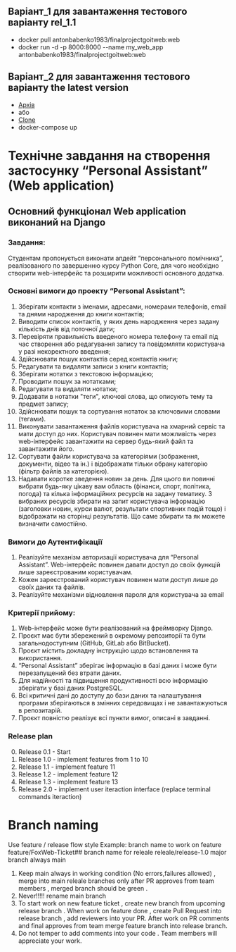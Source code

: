 ##  Варіант_1 для завантаження тестового варіанту rel_1.1
- docker pull antonbabenko1983/finalprojectgoitweb:web
- docker run -d -p 8000:8000 --name my_web_app antonbabenko1983/finalprojectgoitweb:web

##  Варіант_2 для завантаження тестового варіанту  the latest version
- [Архів](https://github.com/IT-School-GoIT/FinalProjectGoitWeb/archive/refs/heads/main.zip)
- або
- [Clone](https://github.com/IT-School-GoIT/FinalProjectGoitWeb.git) 
- docker-compose up


# Технічне завдання на створення застосунку “Personal Assistant” (Web application)

## Основний функціонал Web application виконаний на Django
### Завдання:
Студентам пропонується виконати апдейт “персонального помічника”, реалізованого по завершенню курсу Python Core,  для чого необхідно створити web-інтерфейс та розширити можливості основного додатка.

### Основні вимоги до проекту “Personal Assistant”:
1. Зберігати контакти з іменами, адресами, номерами телефонів, email та днями народження до книги контактів;
2. Виводити список контактів, у яких день народження через задану кількість днів від поточної дати;
3. Перевіряти правильність введеного номера телефону та email під час створення або редагування запису та повідомляти користувача у разі некоректного введення;
4. Здійснювати пошук контактів серед контактів книги;
5. Редагувати та видаляти записи з книги контактів;
6. Зберігати нотатки з текстовою інформацією;
7. Проводити пошук за нотатками;
8. Редагувати та видаляти нотатки;
9. Додавати в нотатки "теги", ключові слова, що описують тему та предмет запису;
10. Здійснювати пошук та сортування нотаток за ключовими словами (тегами).
11. Виконувати завантаження файлів користувача на хмарний сервіс та мати доступ до них. Користувач повинен мати можливість через web-інтерфейс завантажити на сервер будь-який файл та завантажити його.
12. Сортувати файли користувача за категоріями (зображення, документи, відео та ін.) і відображати тільки обрану категорію (фільтр файлів за категорією).
13. Надавати коротке зведення новин за день. Для цього ви повинні вибрати будь-яку цікаву вам область (фінанси, спорт, політика, погода) та кілька інформаційних ресурсів на задану тематику. З вибраних ресурсів збирати на запит користувача інформацію (заголовки новин, курси валют, результати спортивних подій тощо) і відображати на сторінці результатів. Що саме збирати та як можете визначити самостійно.

### Вимоги до Аутентифікації
1. Реалізуйте механізм авторизації користувача для “Personal Assistant”. Web-інтерфейс повинен давати доступ до своїх функцій лише зареєстрованим користувачам. 
2. Кожен зареєстрований користувач повинен мати доступ лише до своїх даних та файлів. 
3. Реалізуйте механізми відновлення пароля для користувача за email

### Критерії прийому:
1. Web-інтерфейс може бути реалізований на фреймворку Django.
2. Проєкт має бути збережений в окремому репозиторії та бути загальнодоступним (GitHub, GitLab або BitBucket).
3. Проєкт містить докладну інструкцію щодо встановлення та використання.
4. “Personal Assistant” зберігає інформацію в базі даних і може бути перезапущений без втрати даних.
5. Для надійності та підвищення продуктивності всю інформацію зберігати у базі даних PostgreSQL.
6. Всі критичні дані до доступу до бази даних та налаштування програми зберігаються в змінних середовищах і не завантажуються в репозитарій.
7. Проєкт повністю реалізує всі пункти вимог, описані в завданні.



### Release plan
0. Release 0.1 - Start
1. Release 1.0 - implement features from 1 to 10
2. Release 1.1 - implement feature 11
3. Release 1.2 - implement feature 12
4. Release 1.3 - implement feature 13
3. Release 2.0 - implement user iteraction interface (replace terminal commands iteraction)

# Branch naming
Use feature / release flow style Example: 
branch name to work on feature feature/FoxWeb-Ticket## 
branch name for releale releale/release-1.0 major branch always main

1. Keep main always in working condition (No errors,failures allowed) , merge into main releale branches only after PR approves from team members , merged branch should be green .
2. Never!!!!! rename main branch
3. To start work on new feature ticket , create new branch from upcoming release branch . When work on feature done , create Pull Request into release branch , add reviewers into your PR. After work on PR comments and final approves from team merge feature branch into release branch.
4. Do not temper to add comments into your code . Team members will appreciate your work.
